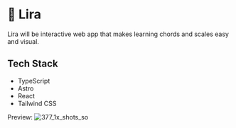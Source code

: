 # 🎹 Lira

Lira will be interactive web app that makes learning chords and scales easy and visual.

## Tech Stack

- TypeScript
- Astro
- React
- Tailwind CSS

Preview:
![377_1x_shots_so](https://github.com/user-attachments/assets/aac33a42-35d4-4f09-b0bc-1e50ee472179)
